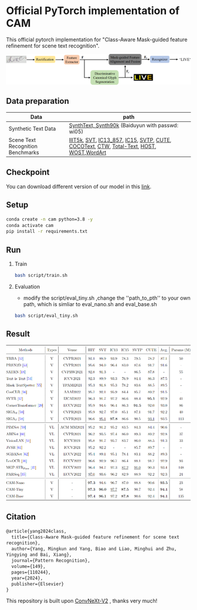 # Official PyTorch implementation of CAM

This official pytorch implementation for "Class-Aware Mask-guided feature refinement for scene text recognition".

![](./fig/pipline.png)

## Data preparation

| Data                              | path                                                         |
| --------------------------------- | ------------------------------------------------------------ |
| Synthetic Text Data               | [SynthText, Synth90k](https://pan.baidu.com/s/1BMYb93u4gW_3GJdjBWSCSw&shfl=sharepset) (Baiduyun with passwd: wi05) |
| Scene Text Recognition Benchmarks | [IIIT5k](https://1drv.ms/f/s!AlfksBYj8EUdgwIMnL795BslzfRt?e=ePJEVd), [SVT](https://1drv.ms/u/s!AgwG2MwdV23ckOhyQn60SzFI97IAeQ?e=Pk8rlZ), [IC13_857](https://1drv.ms/f/s!AlfksBYj8EUdgwAyDp6154Hj1ggj?e=AHyVIb), [IC15](https://1drv.ms/u/s!AgwG2MwdV23ckOhuy6ebkDhU3i5vcQ?e=t1XQN6), [SVTP](https://1drv.ms/u/s!AgwG2MwdV23ckOhzwW9jeK0zajRwiA?e=ibLDvC), [CUTE](https://1drv.ms/u/s!AgwG2MwdV23ckOhq0MJ4-jHDq9gFaw?e=uaxaEX), [COCOText](https://1drv.ms/f/s!AlfksBYj8EUdgn3lLOwcTO1R7QMr?e=JaPdto), [CTW](https://1drv.ms/u/s!AgwG2MwdV23ckOhp6ddoyLetHu2yaA?e=qTdZEc), [Total-Text](https://1drv.ms/u/s!AgwG2MwdV23ckOh02A7vn9kfCmuYjg?e=kkxmf6), [HOST](https://1drv.ms/u/s!AgwG2MwdV23ckOhw2Aj0lquBf3eGzA?e=pcFEth), [WOST](https://1drv.ms/u/s!AgwG2MwdV23ckOhxVi_7kppEkFMz2A?e=lKYfUY),[WordArt](https://1drv.ms/f/s!AgwG2MwdV23ckPNJmbcmTRfFTJrW7A?e=oq5q3z) |



## Checkpoint

You can download different version of our model in this [link](https://1drv.ms/f/s!AgwG2MwdV23ckYQphotHRKMqlqgpqA?e=VXqdTb).

## Setup

```bash
conda create -n cam python=3.8 -y
conda activate cam
pip install -r requirements.txt
```



## Run

1. Train

   ```bash
   bash script/train.sh
   ```

2. Evaluation

   - modify the  script/eval_tiny.sh ,change the ''path_to_pth'' to your own path, which is simliar to eval_nano.sh and eval_base.sh

   ```bash
   bash script/eval_tiny.sh
   ```

## Result

![](./fig/res.png)

## Citation

```
@article{yang2024class,
  title={Class-Aware Mask-guided feature refinement for scene text recognition},
  author={Yang, Mingkun and Yang, Biao and Liao, Minghui and Zhu, Yingying and Bai, Xiang},
  journal={Pattern Recognition},
  volume={149},
  pages={110244},
  year={2024},
  publisher={Elsevier}
}
```

This repository is built upon [ConvNeXt-V2](https://github.com/facebookresearch/ConvNeXt-V2) , thanks very much!
